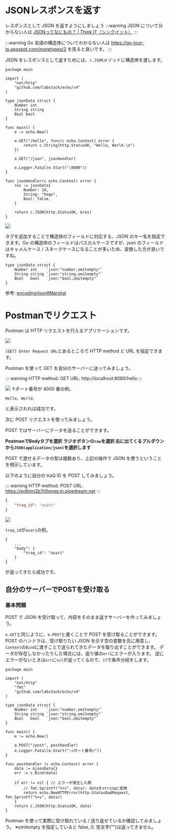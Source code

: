 # JSONレスポンスを返す

レスポンスとして JSON を返すようにしましょう
:::warning
JSON について分からない人は
[JSONってなにもの？ | Think IT（シンクイット）](https://thinkit.co.jp/article/70/1)
:::

:::warning
Go 言語の構造体についてわからない人は
https://go-tour-jp.appspot.com/moretypes/2
を見ると良いです。
:::

JSON をレスポンスとして返すためには、`c.JSON`メソッドに構造体を渡します。

```go=
package main

import (
	"net/http"
	"github.com/labstack/echo/v4"
)

type jsonData struct {
	Number int
	String string
	Bool bool
}

func main() {
	e := echo.New()

	e.GET("/hello", func(c echo.Context) error {
		return c.String(http.StatusOK, "Hello, World.\n")
	})

	e.GET("/json", jsonHandler)

	e.Logger.Fatal(e.Start(":8080"))
}

func jsonHandler(c echo.Context) error {
	res := jsonData{
		Number: 10,
		String: "hoge",
		Bool: false,
	}

	return c.JSON(http.StatusOK, &res)
}
```

![](https://md.trapti.tech/uploads/upload_c68e48ba6a4aaca07ccdac42bdd9b04f.png)

タグを追加することで構造体のフィールドに対応する、JSON のキー名を指定できます。Go の構造体のフィールドはパスカルケースですが、json のフィールドはキャメルケース / スネークケースになることが多いため、変換した方が良いですね。

```go=
type jsonData struct {
	Number int    `json:"number,omitempty"`
	String string `json:"string,omitempty"`
	Bool   bool   `json:"bool,omitempty"`
}
```

参考: [encoding/json#Marshal](https://pkg.go.dev/encoding/json#Marshal)

# Postmanでリクエスト

Postman は HTTP リクエストを行えるアプリケーションです。

![](https://md.trapti.tech/uploads/upload_2e78634e7efe50ac34114a0305c473f8.png)

`[GET] Enter Request URL`とあるところで HTTP method と URL を指定できます。

Postman を使って GET を自分のサーバーに送ってみましょう。


::: warning
HTTP method: GET
URL: http://localhost:8080/hello
:::

![](https://md.trapti.tech/uploads/upload_585a8f0d3bbf31dd4b6c3e5a1d5d7c5e.png)
↑ポート番号が 4000 番の例。

```
Hello, World.
```
と表示されれば成功です。

次に POST リクエストを使ってみましょう。

POST ではサーバーにデータを送ることができます。

**PostmanでBodyタブを選択
ラジオボタンの`raw`を選択
右に出てくるプルダウンから`JSON(application/json)`を選択します**

POST で渡せるデータの型は複数あり、上記の操作で JSON を使うということを明示しています。

以下のように自分の traQ ID を POST してみましょう。

::: warning
HTTP method: POST
URL: https://eo6mn2b7rlihmgg.m.pipedream.net
:::

```json
{
    "traq_id": "asari"
}
```

![](https://md.trapti.tech/uploads/upload_c4d30574a4385ca97f15a3814700815f.png)

`traq_id`が`asari`の例。
```
{
    ...
    "body": {
        "traq_id": "asari"
    }
}
```
が返ってきたら成功です。

<!--
inspectある?
から自分のtraQ IDがあるか確認してみましょう
-->

## 自分のサーバーでPOSTを受け取る

### 基本問題
POST で JSON を受け取って、内容をそのまま返すサーバーを作ってみましょう。

`e.GET`と同じように、`e.POST`と書くことで POST を受け取ることができます。
POST のハンドラは、受け取りたい JSON を示す空の変数を先に用意し、`Context`の`Bind`に渡すことで送られてきたデータを取り出すことができます。
データが存在しなかったりした場合には、返り値の`err`にエラーが入ります。
逆にエラーがないときは`err`に`nil`が返ってくるので、`if`で条件分岐をします。

```go=
package main

import (
	"net/http"
	"fmt"
	"github.com/labstack/echo/v4"
)

type jsonData struct {
	Number int    `json:"number,omitempty"`
	String string `json:"string,omitempty"`
	Bool   bool   `json:"bool,omitempty"`
}

func main() {
	e := echo.New()

	e.POST("/post", postHandler)
	e.Logger.Fatal(e.Start(":<ポート番号>"))
}

func postHandler (c echo.Context) error {
	data := &jsonData{}
	err := c.Bind(data)

	if err != nil { // エラーが発生した際
		// fmt.Sprintf("%+v", data): dataをstringに変換
		return echo.NewHTTPError(http.StatusBadRequest, fmt.Sprintf("%+v", data))
	}
	return c.JSON(http.StatusOK, data)
}
```

Postman を使って実際に受け取れている / 送り返せているか確認してみましょう。
※omitempty を指定していると false, 0, 空文字("")は返ってきません。
